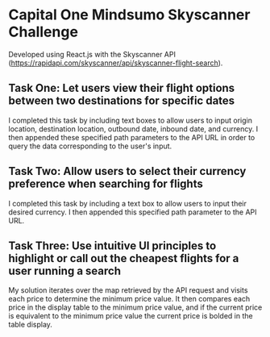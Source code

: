 # Capital One Mindsumo Skyscanner Challenge
Developed using React.js with the Skyscanner API (https://rapidapi.com/skyscanner/api/skyscanner-flight-search). 

## Task One: Let users view their flight options between two destinations for specific dates
I completed this task by including text boxes to allow users to input origin location, destination location, outbound date, inbound date, and currency. I then appended these specified path parameters to the API URL in order to query the data corresponding to the user's input.

## Task Two: Allow users to select their currency preference when searching for flights
I completed this task by including a text box to allow users to input their desired currency. I then appended this specified path parameter to the API URL.

## Task Three: Use intuitive UI principles to highlight or call out the cheapest flights for a user running a search
My solution iterates over the map retrieved by the API request and visits each price to determine the minimum price value. It then compares each price in the display table to the minimum price value, and if the current price is equivalent to the minimum price value the current price is bolded in the table display.


